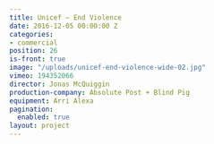 ```yaml
---
title: Unicef — End Violence
date: 2016-12-05 00:00:00 Z
categories:
- commercial
position: 26
is-front: true
image: "/uploads/unicef-end-violence-wide-02.jpg"
vimeo: 194352066
director: Jonas McQuiggin
production-company: Absolute Post + Blind Pig
equipment: Arri Alexa
pagination: 
  enabled: true
layout: project
---
```


